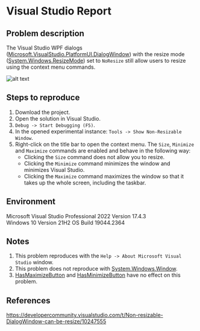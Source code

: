 # Visual Studio Report

<h2>Problem description</h2>

The Visual Studio WPF dialogs ([Microsoft.VisualStudio.PlatformUI.DialogWindow](https://learn.microsoft.com/en-us/dotnet/api/microsoft.visualstudio.platformui.dialogwindow?view=visualstudiosdk-2022)) with the resize mode ([System.Windows.ResizeMode](https://learn.microsoft.com/en-us/dotnet/api/system.windows.window.resizemode?view=windowsdesktop-6.0)) set to `NoResize` still allow users to resize using the context menu commands.

![alt text](https://github.com/deniskovalchuk/Visual-Studio-Report/blob/fc921a35ba3dd493bd4a19111833b0506774be53/Images/ContextMenu.png)

<h2>Steps to reproduce</h2>

1. Download the project.
2. Open the solution in Visual Studio.
3. `Debug -> Start Debugging (F5)`.
4. In the opened experimental instance: `Tools -> Show Non-Resizable Window`.
5. Right-click on the title bar to open the context menu. The `Size`, `Minimize` and `Maximize` commands are enabled and behave in the following way:
    - Clicking the `Size` command does not allow you to resize.
    - Clicking the `Minimize` command minimizes the window and minimizes Visual Studio.
    - Clicking the `Maximize` command maximizes the window so that it takes up the whole screen, including the taskbar.

<h2>Environment</h2>

Microsoft Visual Studio Professional 2022 Version 17.4.3  
Windows 10 Version 21H2 OS Build 19044.2364

<h2>Notes</h2>

1. This problem reproduces with the `Help -> About Microsoft Visual Studio` window.
2. This problem does not reproduce with [System.Windows.Window](https://learn.microsoft.com/en-us/dotnet/api/system.windows.window?view=windowsdesktop-6.0).
3. [HasMaximizeButton](https://learn.microsoft.com/en-us/dotnet/api/microsoft.visualstudio.platformui.dialogwindowbase.hasmaximizebutton?view=visualstudiosdk-2022#microsoft-visualstudio-platformui-dialogwindowbase-hasmaximizebutton) and [HasMinimizeButton](https://learn.microsoft.com/en-us/dotnet/api/microsoft.visualstudio.platformui.dialogwindowbase.hasminimizebutton?view=visualstudiosdk-2022) have no effect on this problem.

<h2>References</h2>

https://developercommunity.visualstudio.com/t/Non-resizable-DialogWindow-can-be-resize/10247555
